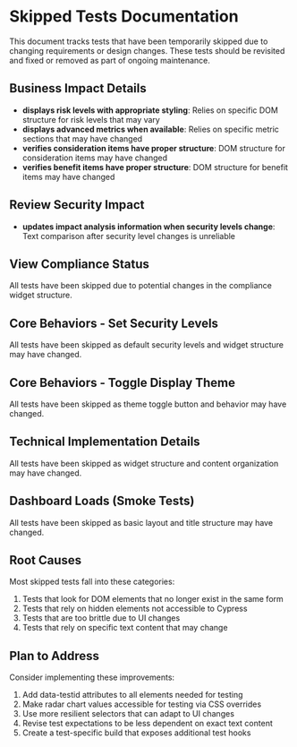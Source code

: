 # Skipped Tests Documentation

This document tracks tests that have been temporarily skipped due to changing requirements or design changes. These tests should be revisited and fixed or removed as part of ongoing maintenance.

## Business Impact Details

- **displays risk levels with appropriate styling**: Relies on specific DOM structure for risk levels that may vary
- **displays advanced metrics when available**: Relies on specific metric sections that may have changed
- **verifies consideration items have proper structure**: DOM structure for consideration items may have changed
- **verifies benefit items have proper structure**: DOM structure for benefit items may have changed

## Review Security Impact

- **updates impact analysis information when security levels change**: Text comparison after security level changes is unreliable

## View Compliance Status

All tests have been skipped due to potential changes in the compliance widget structure.

## Core Behaviors - Set Security Levels

All tests have been skipped as default security levels and widget structure may have changed.

## Core Behaviors - Toggle Display Theme

All tests have been skipped as theme toggle button and behavior may have changed.

## Technical Implementation Details

All tests have been skipped as widget structure and content organization may have changed.

## Dashboard Loads (Smoke Tests)

All tests have been skipped as basic layout and title structure may have changed.

## Root Causes

Most skipped tests fall into these categories:

1. Tests that look for DOM elements that no longer exist in the same form
2. Tests that rely on hidden elements not accessible to Cypress
3. Tests that are too brittle due to UI changes
4. Tests that rely on specific text content that may change

## Plan to Address

Consider implementing these improvements:

1. Add data-testid attributes to all elements needed for testing
2. Make radar chart values accessible for testing via CSS overrides
3. Use more resilient selectors that can adapt to UI changes
4. Revise test expectations to be less dependent on exact text content
5. Create a test-specific build that exposes additional test hooks
